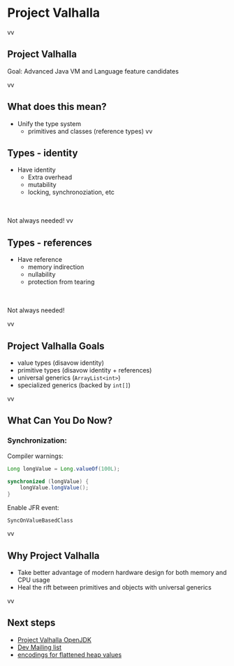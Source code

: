 # Project Valhalla
vv
## Project Valhalla
Goal: Advanced Java VM and Language feature candidates

vv

## What does this mean?

* Unify the type system
	* primitives and classes (reference types)
vv
## Types - identity

* Have identity
	* Extra overhead
	* mutability
	* locking, synchronoziation, etc



<br/>
<br/>
 Not always needed!
vv

## Types - references

* Have reference
	*  memory indirection
	*  nullability
	*  protection from tearing



<br/>
<br/>
 Not always needed!

vv

## Project Valhalla Goals

* value types (disavow identity)
* primitive types (disavow identity + references)
* universal generics (`ArrayList<int>`)
* specialized generics (backed by `int[]`)

vv

## What Can You Do Now?

### Synchronization:
Compiler warnings:

```java
Long longValue = Long.valueOf(100L);

synchronized (longValue) {
	longValue.longValue();
}
```

Enable JFR event:

```
SyncOnValueBasedClass
```

vv

## Why Project Valhalla

* Take better advantage of modern hardware design for both memory and CPU usage
* Heal the rift between primitives and objects with universal generics

vv

## Next steps

* [Project Valhalla OpenJDK](https://openjdk.org/projects/valhalla/)
* [Dev Mailing list](https://mail.openjdk.org/mailman/listinfo/valhalla-dev)
* [encodings for flattened heap values](https://cr.openjdk.org/~jrose/values/flattened-values.html)


